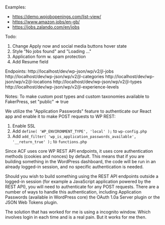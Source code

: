 Examples:
- https://demo.wpjobopenings.com/list-view/
- https://www.amazon.jobs/en-gb/
- https://jobs.zalando.com/en/jobs

Todo:
1. Change Apply now and social media buttons hover state
2. Style "No jobs found" and "Loading ..."
3. Application form w. spam protection
4. Add Resume field

Endpoints:
http://localhost/dev/wp-json/wp/v2/jl-jobs
http://localhost/dev/wp-json/wp/v2/jl-categories
http://localhost/dev/wp-json/wp/v2/jl-locations
http://localhost/dev/wp-json/wp/v2/jl-types
http://localhost/dev/wp-json/wp/v2/jl-experience-levels

Notes:
To make custom post types and custom taxonomies available to FakerPress, set "public" => true

We utilize the "Application Passwords" feature to authenticate our React app and enable it to make POST requests to WP REST:

1. Enable SSL
2. Add `define( 'WP_ENVIRONMENT_TYPE', 'local' );` to `wp-config.php`
3. Add `add_filter( 'wp_is_application_passwords_available', '__return_true' );` to `functions.php`


Since ACF uses core WP REST API endpoints, it uses core authentication methods (cookies and nonces) by default. This means that if you are building something in the WordPress dashboard, the code will be run in an already logged-in session, and no specific authentication is needed.

Should you wish to build something using the REST API endpoints outside a logged-in session (for example a JavaScript application powered by the REST API), you will need to authenticate for any POST requests. There are a number of ways to handle this authentication, including Application Passwords (available in WordPress core) the OAuth 1.0a Server plugin or the JSON Web Tokens plugin.

The solution that has worked for me is using a incognito window. Which involves login in each time and is a real pain. But it works for me then.
